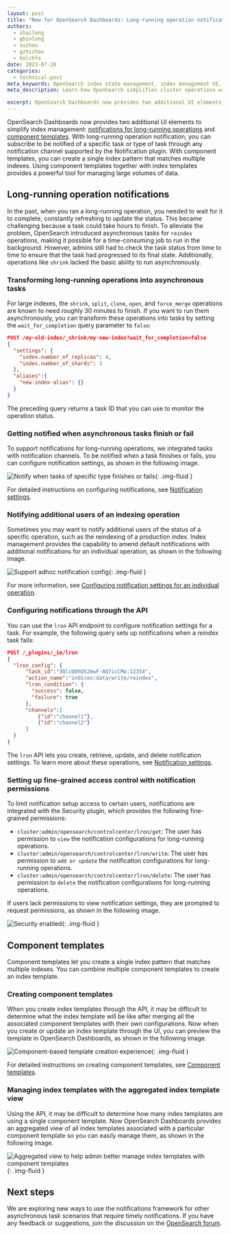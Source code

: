 ```yaml
---
layout: post
title: "New for OpenSearch Dashboards: Long-running operation notifications and component templates"
authors:
  - ihailong
  - gbinlong
  - suzhou
  - gzhichao
  - kolchfa
date: 2023-07-20
categories:
  - technical-post
meta_keywords: OpenSearch index state management, index management UI, OpenSearch dashboards
meta_description: Learn how OpenSearch simplifies cluster operations with index management UI enhancements that enable you to manage component templates in a user-friendly way.

excerpt: OpenSearch Dashboards now provides two additional UI elements to simplify index management---notifications for long-running operations and component templates. With long-running operation notification, you can subscribe to be notified of a specific task or type of task through any notification channel supported by the Notification plugin. With component templates, you can create a single index pattern that matches multiple indexes. Using component templates together with index templates provides a powerful tool for managing large volumes of data.
---
```


OpenSearch Dashboards now provides two additional UI elements to simplify index management: [notifications for long-running operations](#long-running-operation-notifications) and [component templates](#component-templates). With long-running operation notification, you can subscribe to be notified of a specific task or type of task through any notification channel supported by the Notification plugin. With component templates, you can create a single index pattern that matches multiple indexes. Using component templates together with index templates provides a powerful tool for managing large volumes of data.

## Long-running operation notifications

In the past, when you ran a long-running operation, you needed to wait for it to complete, constantly refreshing to update the status. This became challenging because a task could take hours to finish. To alleviate the problem, OpenSearch introduced asynchronous tasks for `reindex` operations, making it possible for a time-consuming job to run in the background. However, admins still had to check the task status from time to time to ensure that the task had progressed to its final state. Additionally, operations like `shrink` lacked the basic ability to run asynchronously.

### Transforming long-running operations into asynchronous tasks

For large indexes, the `shrink`, `split`, `clone`, `open`, and `force_merge` operations are known to need roughly 30 minutes to finish. If you want to run them asynchronously, you can transform these operations into tasks by setting the `wait_for_completion` query parameter to `false`:

```json
POST /my-old-index/_shrink/my-new-index?wait_for_completion=false
{
  "settings": {
    "index.number_of_replicas": 4,
    "index.number_of_shards": 3
  },
  "aliases":{
    "new-index-alias": {}
  }
}
```

The preceding query returns a task ID that you can use to monitor the operation status. 

### Getting notified when asynchronous tasks finish or fail

To support notifications for long-running operations, we integrated tasks with notification channels. To be notified when a task finishes or fails, you can configure notification settings, as shown in the following image.

<img src="/assets/media/blog-images/2023-07-20-long-running-operation-and-component-template/notify-when-tasks-of-specific-type-finishes-or-fails.png" alt="Notify when tasks of specific type finishes or fails"/>{: .img-fluid }

For detailed instructions on configuring notifications, see [Notification settings](https://opensearch.org/docs/latest/dashboards/im-dashboards/notifications/).

### Notifying additional users of an indexing operation

Sometimes you may want to notify additional users of the status of a specific operation, such as the reindexing of a production index. Index management provides the capability to amend default notifications with additional notifications for an individual operation, as shown in the following image.

<img src="/assets/media/blog-images/2023-07-20-long-running-operation-and-component-template/support-adhoc-notification-config.png" alt="Support adhoc notification config"/>{: .img-fluid }

For more information, see [Configuring notification settings for an individual operation](https://opensearch.org/docs/latest/dashboards/im-dashboards/notifications/#configuring-notification-settings-for-an-individual-operation).

### Configuring notifications through the API

You can use the `lron` API endpoint to configure notification settings for a task. For example, the following query sets up notifications when a reindex task fails:

```json
POST /_plugins/_im/lron
{
  "lron_config": {
      "task_id":"dQlcQ0hQS2mwF-AQ7icCMw:12354",
      "action_name":"indices:data/write/reindex",
      "lron_condition": {
        "success": false,
        "failure": true
      },
      "channels":[
          {"id":"channel1"},
          {"id":"channel2"}
      ]
  }
}
```

The `lron` API lets you create, retrieve, update, and delete notification settings. To learn more about these operations, see [Notification settings](https://opensearch.org/docs/latest/im-plugin/notifications-settings/).

### Setting up fine-grained access control with notification permissions

To limit notification setup access to certain users, notifications are integrated with the Security plugin, which provides the following fine-grained permissions:

- `cluster:admin/opensearch/controlcenter/lron/get`: The user has permission to `view` the notification configurations for long-running operations.
- `cluster:admin/opensearch/controlcenter/lron/write`: The user has permission to `add or update` the notification configurations for long-running operations.
- `cluster:admin/opensearch/controlcenter/lron/delete`: The user has permission to `delete` the notification configurations for long-running operations.

If users lack permissions to view notification settings, they are prompted to request permissions, as shown in the following image.

<img src="/assets/media/blog-images/2023-07-20-long-running-operation-and-component-template/security-enabled.png" alt="Security enabled"/>{: .img-fluid }

## Component templates

Component templates let you create a single index pattern that matches multiple indexes. You can combine multiple component templates to create an index template.

### Creating component templates

When you create index templates through the API, it may be difficult to determine what the index template will be like after merging all the associated component templates with their own configurations. Now when you create or update an index template through the UI, you can preview the template in OpenSearch Dashboards, as shown in the following image.

<img src="/assets/media/blog-images/2023-07-20-long-running-operation-and-component-template/component-based-template-creation-experience.png" alt="Component-based template creation experience"/>{: .img-fluid }

For detailed instructions on creating component templates, see [Component templates](https://opensearch.org/docs/latest/dashboards/im-dashboards/component-templates/).

### Managing index templates with the aggregated index template view

Using the API, it may be difficult to determine how many index templates are using a single component template. Now OpenSearch Dashboards provides an aggregated view of all index templates associated with a particular component template so you can easily manage them, as shown in the following image.

<img src="/assets/media/blog-images/2023-07-20-long-running-operation-and-component-template/aggregated-view-to-help-admin-better-manage-index-templates-with-component-templates.png" alt="Aggregated view to help admin better manage index templates with component templates"/>{: .img-fluid }

## Next steps

We are exploring new ways to use the notifications framework for other asynchronous task scenarios that require timely notifications. If you have any feedback or suggestions, join the discussion on the [OpenSearch forum](https://forum.opensearch.org/). 